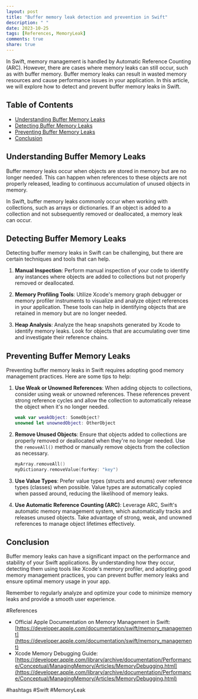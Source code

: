 ```yaml
---
layout: post
title: "Buffer memory leak detection and prevention in Swift"
description: " "
date: 2023-10-25
tags: [References, MemoryLeak]
comments: true
share: true
---
```


In Swift, memory management is handled by Automatic Reference Counting (ARC). However, there are cases where memory leaks can still occur, such as with buffer memory. Buffer memory leaks can result in wasted memory resources and cause performance issues in your application. In this article, we will explore how to detect and prevent buffer memory leaks in Swift.

## Table of Contents
- [Understanding Buffer Memory Leaks](#understanding-buffer-memory-leaks)
- [Detecting Buffer Memory Leaks](#detecting-buffer-memory-leaks)
- [Preventing Buffer Memory Leaks](#preventing-buffer-memory-leaks)
- [Conclusion](#conclusion)

## Understanding Buffer Memory Leaks

Buffer memory leaks occur when objects are stored in memory but are no longer needed. This can happen when references to these objects are not properly released, leading to continuous accumulation of unused objects in memory.

In Swift, buffer memory leaks commonly occur when working with collections, such as arrays or dictionaries. If an object is added to a collection and not subsequently removed or deallocated, a memory leak can occur.

## Detecting Buffer Memory Leaks

Detecting buffer memory leaks in Swift can be challenging, but there are certain techniques and tools that can help.

1. **Manual Inspection**: Perform manual inspection of your code to identify any instances where objects are added to collections but not properly removed or deallocated.

2. **Memory Profiling Tools**: Utilize Xcode's memory graph debugger or memory profiler instruments to visualize and analyze object references in your application. These tools can help in identifying objects that are retained in memory but are no longer needed.

3. **Heap Analysis**: Analyze the heap snapshots generated by Xcode to identify memory leaks. Look for objects that are accumulating over time and investigate their reference chains.

## Preventing Buffer Memory Leaks

Preventing buffer memory leaks in Swift requires adopting good memory management practices. Here are some tips to help:

1. **Use Weak or Unowned References**: When adding objects to collections, consider using weak or unowned references. These references prevent strong reference cycles and allow the collection to automatically release the object when it's no longer needed.

    ```swift
    weak var weakObject: SomeObject?
    unowned let unownedObject: OtherObject
    ```

2. **Remove Unused Objects**: Ensure that objects added to collections are properly removed or deallocated when they're no longer needed. Use the `removeAll()` method or manually remove objects from the collection as necessary.

    ```swift
    myArray.removeAll()
    myDictionary.removeValue(forKey: "key")
    ```

3. **Use Value Types**: Prefer value types (structs and enums) over reference types (classes) when possible. Value types are automatically copied when passed around, reducing the likelihood of memory leaks.

4. **Use Automatic Reference Counting (ARC)**: Leverage ARC, Swift's automatic memory management system, which automatically tracks and releases unused objects. Take advantage of strong, weak, and unowned references to manage object lifetimes effectively.

## Conclusion

Buffer memory leaks can have a significant impact on the performance and stability of your Swift applications. By understanding how they occur, detecting them using tools like Xcode's memory profiler, and adopting good memory management practices, you can prevent buffer memory leaks and ensure optimal memory usage in your app.

Remember to regularly analyze and optimize your code to minimize memory leaks and provide a smooth user experience.

#References
- Official Apple Documentation on Memory Management in Swift: [https://developer.apple.com/documentation/swift/memory_management](https://developer.apple.com/documentation/swift/memory_management)
- Xcode Memory Debugging Guide: [https://developer.apple.com/library/archive/documentation/Performance/Conceptual/ManagingMemory/Articles/MemoryDebugging.html](https://developer.apple.com/library/archive/documentation/Performance/Conceptual/ManagingMemory/Articles/MemoryDebugging.html)

#hashtags
#Swift #MemoryLeak